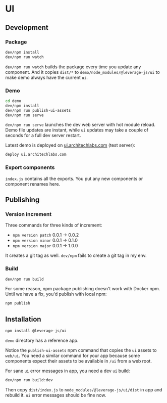 # UI

## Development

### Package

```bash
dev/npm install
dev/npm run watch
```

`dev/npm run watch` builds the package every time you update any component.
And it copies `dist/*` to `demo/node_modules/@leverage-js/ui` to make demo
always have the current `ui`.

### Demo

```bash
cd demo
dev/npm install
dev/npm run publish-ui-assets
dev/npm run serve
```

`dev/npm run serve` launches the dev web server with hot module reload. Demo file
updates are instant, while `ui` updates may take a couple of seconds for a full
dev server restart.

Latest demo is deployed on [ui.architechlabs.com](http://ui.architechlabs.com)
(test server):

```bash
deploy ui.architechlabs.com
```

### Export components

`index.js` contains all the exports. You put any new components or
component renames here.

## Publishing

### Version increment

Three commands for three kinds of increment:
- `npm version patch` 0.0.1 -> 0.0.2
- `npm version minor` 0.0.1 -> 0.1.0
- `npm version major` 0.0.1 -> 1.0.0

It creates a git tag as well. `dev/npm` fails to create a git tag in my env.

### Build

```bash
dev/npm run build
```

For some reason, npm package publishing doesn't work with Docker npm.
Until we have a fix, you'd publish with local npm:
```bash
npm publish
```

## Installation

```bash
npm install @leverage-js/ui
```

`demo` directory has a reference app.

Notice the `publish-ui-assets`
npm command that copies the `ui` assets to `web/ui`. You need a similar
command for your app because some components expect their assets to be available
in `/ui` from a web root.

For sane `ui` error messages in app, you need a dev `ui` build:

```bash
dev/npm run build:dev
```

Then copy `dist/index.js` to `node_modules/@leverage-js/ui/dist` in app
and rebuild it. `ui` error messages should be fine now.

